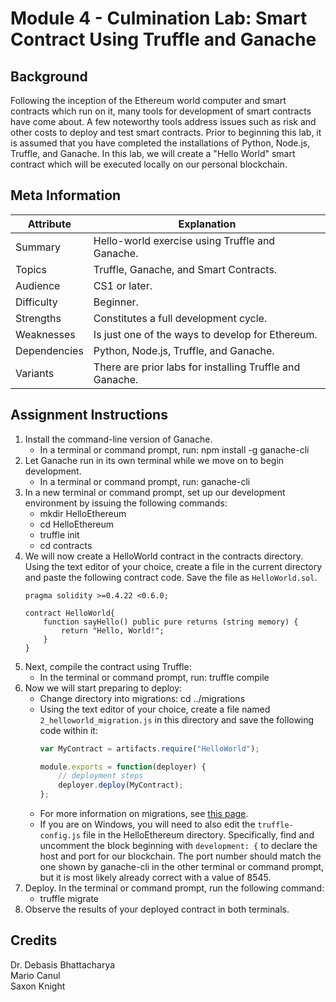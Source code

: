 # Module 4 - Culmination Lab: Smart Contract Using Truffle and Ganache

## Background
Following the inception of the Ethereum world computer and smart contracts which run on it, many tools for development of smart contracts have come about. A few noteworthy tools address issues such as risk and other costs to deploy and test smart contracts. Prior to beginning this lab, it is assumed that you have completed the installations of Python, Node.js, Truffle, and Ganache. In this lab, we will create a "Hello World" smart contract which will be executed locally on our personal blockchain.

## Meta Information
| Attribute | Explanation |
| - | - |
| Summary | Hello-world exercise using Truffle and Ganache. |
| Topics | Truffle, Ganache, and Smart Contracts. |
| Audience | CS1 or later. |
| Difficulty | Beginner. |
| Strengths | Constitutes a full development cycle. |
| Weaknesses | Is just one of the ways to develop for Ethereum. |
| Dependencies | Python, Node.js, Truffle, and Ganache. |
| Variants | There are prior labs for installing Truffle and Ganache. |

## Assignment Instructions
1. Install the command-line version of Ganache.
    * In a terminal or command prompt, run: npm install -g ganache-cli
2. Let Ganache run in its own terminal while we move on to begin development.
    * In a terminal or command prompt, run: ganache-cli
3. In a new terminal or command prompt, set up our development environment by issuing the following commands:
    * mkdir HelloEthereum
    * cd HelloEthereum
    * truffle init
    * cd contracts
4. We will now create a HelloWorld contract in the contracts directory. Using the text editor of your choice, create a file in the current directory and paste the following contract code. Save the file as `HelloWorld.sol`.
    ```solidity
    pragma solidity >=0.4.22 <0.6.0;
    
    contract HelloWorld{
        function sayHello() public pure returns (string memory) {
            return "Hello, World!";
        }
    }
    ```
5. Next, compile the contract using Truffle:
    * In the terminal or command prompt, run: truffle compile
6. Now we will start preparing to deploy:
    * Change directory into migrations: cd ../migrations
    * Using the text editor of your choice, create a file named `2_helloworld_migration.js` in this directory and save the following code within it:
        ```javascript
        var MyContract = artifacts.require("HelloWorld");
        
        module.exports = function(deployer) {
            // deployment steps
            deployer.deploy(MyContract);
        };
        ```
    * For more information on migrations, see [this page][migrations-page].
    * If you are on Windows, you will need to also edit the `truffle-config.js` file in the HelloEthereum directory. Specifically, find and uncomment the block beginning with `development: {` to declare the host and port for our blockchain. The port number should match the one shown by ganache-cli in the other terminal or command prompt, but it is most likely already correct with a value of 8545.
7. Deploy. In the terminal or command prompt, run the following command:
    * truffle migrate
8. Observe the results of your deployed contract in both terminals.

## Credits
Dr. Debasis Bhattacharya  
Mario Canul  
Saxon Knight  

[migrations-page]: https://truffleframework.com/docs/truffle/getting-started/running-migrations#migration-files
